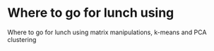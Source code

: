 # Where to go for lunch using 
 Where to go for lunch using matrix manipulations, k-means and PCA clustering 
